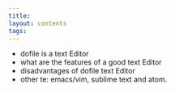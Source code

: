 ```yaml
---
title: 
layout: contents
tags:
---
```




- dofile is a text Editor
- what are the features of a good text Editor
- disadvantages of dofile text Editor
- other te: emacs/vim, sublime text and atom.
